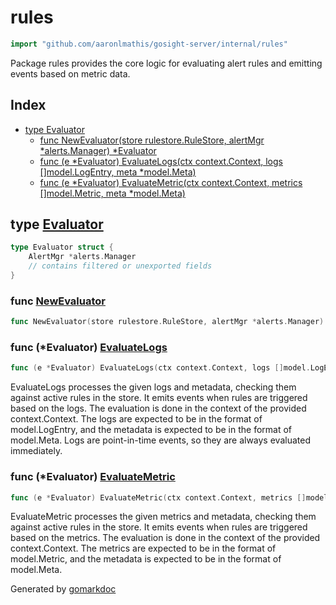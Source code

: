 <!-- Code generated by gomarkdoc. DO NOT EDIT -->

# rules

```go
import "github.com/aaronlmathis/gosight-server/internal/rules"
```

Package rules provides the core logic for evaluating alert rules and emitting events based on metric data.

## Index

- [type Evaluator](<#Evaluator>)
  - [func NewEvaluator\(store rulestore.RuleStore, alertMgr \*alerts.Manager\) \*Evaluator](<#NewEvaluator>)
  - [func \(e \*Evaluator\) EvaluateLogs\(ctx context.Context, logs \[\]model.LogEntry, meta \*model.Meta\)](<#Evaluator.EvaluateLogs>)
  - [func \(e \*Evaluator\) EvaluateMetric\(ctx context.Context, metrics \[\]model.Metric, meta \*model.Meta\)](<#Evaluator.EvaluateMetric>)


<a name="Evaluator"></a>
## type [Evaluator](<https://github.com/aaronlmathis/gosight-server/blob/main/internal/rules/engine.go#L39-L44>)



```go
type Evaluator struct {
    AlertMgr *alerts.Manager
    // contains filtered or unexported fields
}
```

<a name="NewEvaluator"></a>
### func [NewEvaluator](<https://github.com/aaronlmathis/gosight-server/blob/main/internal/rules/engine.go#L53>)

```go
func NewEvaluator(store rulestore.RuleStore, alertMgr *alerts.Manager) *Evaluator
```



<a name="Evaluator.EvaluateLogs"></a>
### func \(\*Evaluator\) [EvaluateLogs](<https://github.com/aaronlmathis/gosight-server/blob/main/internal/rules/engine.go#L131>)

```go
func (e *Evaluator) EvaluateLogs(ctx context.Context, logs []model.LogEntry, meta *model.Meta)
```

EvaluateLogs processes the given logs and metadata, checking them against active rules in the store. It emits events when rules are triggered based on the logs. The evaluation is done in the context of the provided context.Context. The logs are expected to be in the format of model.LogEntry, and the metadata is expected to be in the format of model.Meta. Logs are point\-in\-time events, so they are always evaluated immediately.

<a name="Evaluator.EvaluateMetric"></a>
### func \(\*Evaluator\) [EvaluateMetric](<https://github.com/aaronlmathis/gosight-server/blob/main/internal/rules/engine.go#L68>)

```go
func (e *Evaluator) EvaluateMetric(ctx context.Context, metrics []model.Metric, meta *model.Meta)
```

EvaluateMetric processes the given metrics and metadata, checking them against active rules in the store. It emits events when rules are triggered based on the metrics. The evaluation is done in the context of the provided context.Context. The metrics are expected to be in the format of model.Metric, and the metadata is expected to be in the format of model.Meta.

Generated by [gomarkdoc](<https://github.com/princjef/gomarkdoc>)
